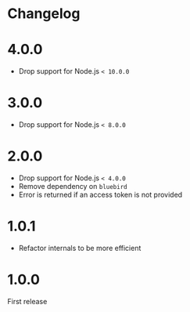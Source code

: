# Changelog

# 4.0.0

- Drop support for Node.js `< 10.0.0`

# 3.0.0

- Drop support for Node.js `< 8.0.0`

# 2.0.0

- Drop support for Node.js `< 4.0.0`
- Remove dependency on `bluebird`
- Error is returned if an access token is not provided

# 1.0.1

- Refactor internals to be more efficient

# 1.0.0

First release
